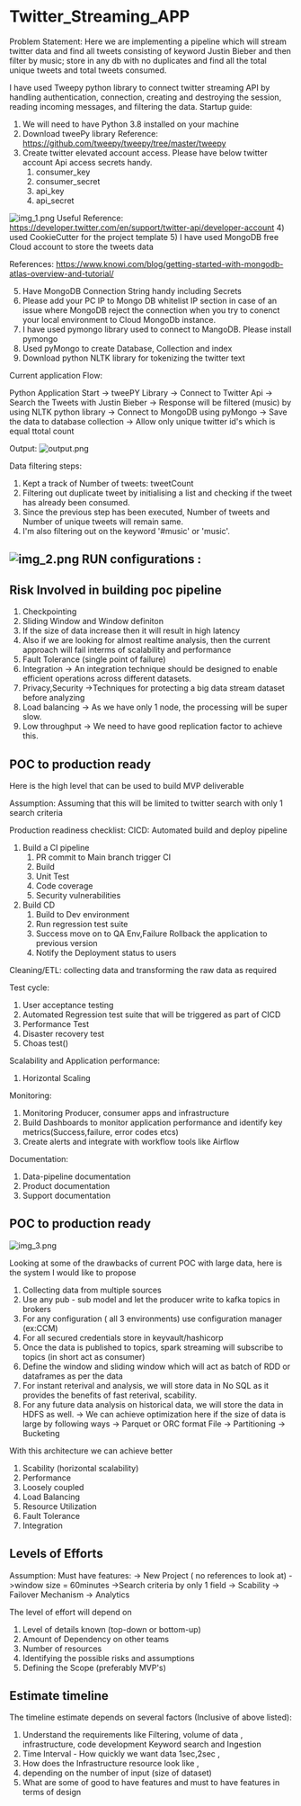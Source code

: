 
Twitter_Streaming_APP
=====================

Problem Statement: Here we are implementing a pipeline which will stream twitter data and find all tweets consisting of keyword
Justin Bieber and then filter by music; store in any db with no duplicates and find all the total unique tweets
and total tweets consumed.

I have used Tweepy python library to connect twitter streaming API by handling authentication, connection, creating and destroying the session, reading incoming messages, and filtering the data.
 Startup guide:
 1) We will need to have Python 3.8 installed on your machine
 2) Download tweePy library
 Reference:  https://github.com/tweepy/tweepy/tree/master/tweepy
3) Create twitter elevated account access. Please have below twitter account Api access secrets handy.
    1) consumer_key
    2) consumer_secret
    3) api_key
    4) api_secret

 ![img_1.png](img_1.png)
Useful Reference:
 https://developer.twitter.com/en/support/twitter-api/developer-account
 4) used CookieCutter for the project template
 5) I have used MongoDB free Cloud account to store the tweets data

References:
 https://www.knowi.com/blog/getting-started-with-mongodb-atlas-overview-and-tutorial/

 5) Have MongoDB Connection String handy including Secrets
 6) Please add your PC IP to Mongo DB whitelist IP section in case of an issue where MongoDB reject the connection when you try to conenct your local environment to Cloud MongoDb instance.
 7) I have used pymongo library used to connect to MangoDB. Please install pymongo
 8) Used pyMongo to create Database, Collection and index
 9) Download python NLTK library for tokenizing the twitter text

Current application Flow:

Python Application Start -> tweePY Library -> Connect to Twitter Api
                                   -> Search the Tweets with Justin Bieber
                                   -> Response will be filtered (music) by using NLTK python library
                                   -> Connect to MongoDB using pyMongo
                                   -> Save the data to database collection
                                   -> Allow only unique twitter id's which is equal ttotal count

Output: ![output.png](output.png)

Data filtering steps:
1. Kept a track of Number of tweets: tweetCount
2. Filtering out duplicate tweet by initialising a list and checking if the tweet has already been consumed.
3. Since the previous step has been executed, Number of tweets and Number of unique tweets will remain same.
4. I'm also filtering out on the keyword '#music' or 'music'.

![img_2.png](img_2.png)
RUN configurations :
----------------------


Risk Involved in building poc pipeline
-----------------------
1) Checkpointing
2) Sliding Window and Window definiton
3) If the size of data increase then it will result in high latency
4) Also if we are looking for almost realtime analysis, then the current approach will fail interms of
scalability and performance
5) Fault Tolerance  (single point of failure)
6) Integration -> An integration technique should be designed to enable efficient operations across different datasets.
7) Privacy,Security ->Techniques for protecting a big data stream dataset before analyzing
8) Load balancing -> As we have only 1 node, the processing will be super slow.
9) Low throughput -> We need to have good replication factor to achieve this.

POC to production ready
-----------------------
Here is the high level that can be used to build MVP deliverable

Assumption: Assuming that this will be limited to twitter search with only 1 search criteria


Production readiness checklist:
CICD: Automated build and deploy pipeline
1) Build a CI pipeline
   1) PR commit to Main branch trigger CI
   2) Build
   3) Unit Test
   4) Code coverage
   5) Security vulnerabilities
2) Build CD
   1) Build to Dev environment
   2) Run regression test suite
   3) Success move on to QA Env,Failure Rollback the application to previous version
   4) Notify the Deployment status to users

Cleaning/ETL:
collecting data and transforming the raw data as required

Test cycle:
1) User acceptance testing
2) Automated Regression test suite that will be triggered as part of CICD
3) Performance Test
4) Disaster recovery test
5) Choas test()

Scalability and Application performance:
1) Horizontal Scaling

Monitoring:
1) Monitoring Producer, consumer apps and infrastructure
2) Build Dashboards to monitor application performance and identify key metrics(Success,failure, error codes etcs)
3) Create alerts and integrate with workflow tools like Airflow

Documentation:
1) Data-pipeline documentation
2) Product documentation
3) Support documentation


POC to production ready
-----------------------

![img_3.png](img_3.png)

Looking at some of the drawbacks of current POC with large data, here is the system I would like to propose

1) Collecting data from multiple sources
2) Use any pub - sub model and let the producer write to kafka topics in brokers
3) For any configuration ( all 3 environments) use configuration manager (ex:CCM)
4) For all secured credentials store in keyvault/hashicorp
5) Once the data is published to topics, spark streaming will subscribe to topics (in short act as consumer)
6) Define the window and sliding window which will act as batch of RDD or dataframes as per the data
7) For instant reterival and analysis, we will store data in No SQL as it provides the benefits of fast reterival, scability.
8) For any future data analysis on historical data, we will store the data in HDFS as well.
    -> We can achieve optimization here if the size of data is large by following ways
         -> Parquet or ORC format File
         -> Partitioning
         -> Bucketing

With this architecture we can achieve better
1) Scability (horizontal scalability)
2) Performance
3) Loosely coupled
4) Load Balancing
5) Resource Utilization
6) Fault Tolerance
7) Integration


Levels of Efforts
-----------------------

Assumption:
Must have features:
-> New Project ( no references to look at)
->window size = 60minutes
->Search criteria by only 1 field
-> Scability
-> Failover Mechanism
-> Analytics

The level of effort will depend on
1) Level of details known (top-down or bottom-up)
2) Amount of Dependency on other teams
3) Number of resources
4) Identifying the possible risks and assumptions
5) Defining the Scope (preferably MVP's)


Estimate timeline
-----------------------

The timeline estimate depends on several factors (Inclusive of above listed):
1) Understand the requirements like Filtering, volume of data , infrastructure, code development
Keyword search and Ingestion
2) Time Interval - How quickly we want data 1sec,2sec ,
3) How does the Infrastructure resource look like ,
4) depending on the number of input (size of dataset)
5) What are some of good to have features and must to have features in terms of design








